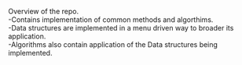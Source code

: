 Overview of the repo. <br />
-Contains implementation of common methods and algorthims. <br />
-Data structures are implemented in a menu driven way to broader its application. <br />
-Algorithms also contain application of the Data structures being implemented.

